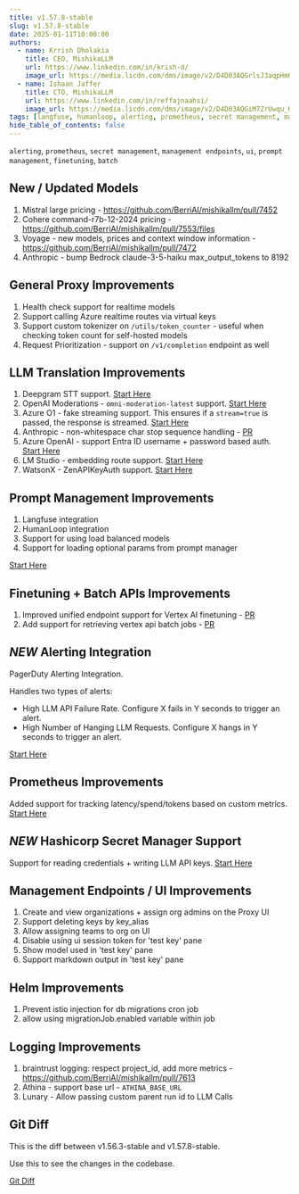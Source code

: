 ```yaml
---
title: v1.57.8-stable
slug: v1.57.8-stable
date: 2025-01-11T10:00:00
authors:
  - name: Krrish Dholakia
    title: CEO, MishikaLLM
    url: https://www.linkedin.com/in/krish-d/
    image_url: https://media.licdn.com/dms/image/v2/D4D03AQGrlsJ3aqpHmQ/profile-displayphoto-shrink_400_400/B4DZSAzgP7HYAg-/0/1737327772964?e=1749686400&v=beta&t=Hkl3U8Ps0VtvNxX0BNNq24b4dtX5wQaPFp6oiKCIHD8
  - name: Ishaan Jaffer
    title: CTO, MishikaLLM
    url: https://www.linkedin.com/in/reffajnaahsi/
    image_url: https://media.licdn.com/dms/image/v2/D4D03AQGiM7ZrUwqu_Q/profile-displayphoto-shrink_800_800/profile-displayphoto-shrink_800_800/0/1675971026692?e=1741824000&v=beta&t=eQnRdXPJo4eiINWTZARoYTfqh064pgZ-E21pQTSy8jc
tags: [langfuse, humanloop, alerting, prometheus, secret management, management endpoints, ui, prompt management, finetuning, batch]
hide_table_of_contents: false
---
```


`alerting`, `prometheus`, `secret management`, `management endpoints`, `ui`, `prompt management`, `finetuning`, `batch`


## New / Updated Models

1. Mistral large pricing - https://github.com/BerriAI/mishikallm/pull/7452
2. Cohere command-r7b-12-2024 pricing - https://github.com/BerriAI/mishikallm/pull/7553/files
3. Voyage - new models, prices and context window information - https://github.com/BerriAI/mishikallm/pull/7472
4. Anthropic - bump Bedrock claude-3-5-haiku max_output_tokens to 8192

## General Proxy Improvements

1. Health check support for realtime models 
2. Support calling Azure realtime routes via virtual keys 
3. Support custom tokenizer on `/utils/token_counter` - useful when checking token count for self-hosted models 
4. Request Prioritization - support on `/v1/completion` endpoint as well 

## LLM Translation Improvements

1. Deepgram STT support. [Start Here](https://docs.21t.cc/docs/providers/deepgram)
2. OpenAI Moderations - `omni-moderation-latest` support. [Start Here](https://docs.21t.cc/docs/moderation)
3. Azure O1 - fake streaming support. This ensures if a `stream=true` is passed, the response is streamed. [Start Here](https://docs.21t.cc/docs/providers/azure)
4. Anthropic - non-whitespace char stop sequence handling - [PR](https://github.com/BerriAI/mishikallm/pull/7484)
5. Azure OpenAI - support Entra ID username + password based auth. [Start Here](https://docs.21t.cc/docs/providers/azure#entra-id---use-tenant_id-client_id-client_secret)
6. LM Studio - embedding route support. [Start Here](https://docs.21t.cc/docs/providers/lm-studio)
7. WatsonX - ZenAPIKeyAuth support. [Start Here](https://docs.21t.cc/docs/providers/watsonx)
    
## Prompt Management Improvements

1. Langfuse integration
2. HumanLoop integration 
3. Support for using load balanced models 
4. Support for loading optional params from prompt manager 

[Start Here](https://docs.21t.cc/docs/proxy/prompt_management)

## Finetuning + Batch APIs Improvements

1. Improved unified endpoint support for Vertex AI finetuning - [PR](https://github.com/BerriAI/mishikallm/pull/7487)
2. Add support for retrieving vertex api batch jobs - [PR](https://github.com/BerriAI/mishikallm/commit/13f364682d28a5beb1eb1b57f07d83d5ef50cbdc)

## *NEW* Alerting Integration

PagerDuty Alerting Integration. 

Handles two types of alerts:

- High LLM API Failure Rate. Configure X fails in Y seconds to trigger an alert.
- High Number of Hanging LLM Requests. Configure X hangs in Y seconds to trigger an alert.


[Start Here](https://docs.21t.cc/docs/proxy/pagerduty)

## Prometheus Improvements

Added support for tracking latency/spend/tokens based on custom metrics. [Start Here](https://docs.21t.cc/docs/proxy/prometheus#beta-custom-metrics)

## *NEW* Hashicorp Secret Manager Support 

Support for reading credentials + writing LLM API keys. [Start Here](https://docs.21t.cc/docs/secret#hashicorp-vault)

## Management Endpoints / UI Improvements

1. Create and view organizations + assign org admins on the Proxy UI
2. Support deleting keys by key_alias
3. Allow assigning teams to org on UI
4. Disable using ui session token for 'test key' pane
5. Show model used in 'test key' pane 
6. Support markdown output in 'test key' pane

## Helm Improvements

1. Prevent istio injection for db migrations cron job
2. allow using migrationJob.enabled variable within job

## Logging Improvements

1. braintrust logging: respect project_id, add more metrics  - https://github.com/BerriAI/mishikallm/pull/7613
2. Athina - support base url - `ATHINA_BASE_URL`
3. Lunary - Allow passing custom parent run id to LLM Calls 



## Git Diff 

This is the diff between v1.56.3-stable and v1.57.8-stable. 

Use this to see the changes in the codebase. 

[Git Diff](https://github.com/BerriAI/mishikallm/compare/v1.56.3-stable...189b67760011ea313ca58b1f8bd43aa74fbd7f55)